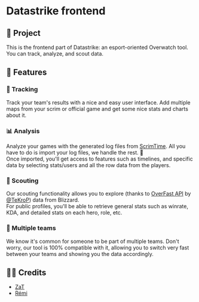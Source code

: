 # Datastrike frontend

## 🚀 Project
This is the frontend part of Datastrike: an esport-oriented Overwatch tool. You can track, analyze, and scout data.

## 🧬 Features

### 📖 Tracking
Track your team's results with a nice and easy user interface. Add multiple maps from your scrim or official game and get some nice stats and charts about it.

### 📊 Analysis
Analyze your games with the generated log files from [ScrimTime](https://workshop.codes/DKEEH). All you have to do is import your log files, we handle the rest. 🫡\
Once imported, you'll get access to features such as timelines, and specific data by selecting stats/users and all the row data from the players.

### 🔎 Scouting
Our scouting functionality allows you to explore (thanks to [OverFast API](https://overfast-api.tekrop.fr/) by [@TeKroP](https://github.com/TeKrop)) data from Blizzard.\
For public profiles, you'll be able to retrieve general stats such as winrate, KDA, and detailed stats on each hero, role, etc.

### 📆 Multiple teams
We know it's common for someone to be part of multiple teams. Don't worry, our tool is 100% compatible with it, allowing you to switch very fast between your teams and showing you the data accordingly.

## 🧑‍💻 Credits
- [ZaT](https://github.com/orgs/DataStrike/people/Zat-Code)
- [Rémi](https://github.com/RemiSaurel)
